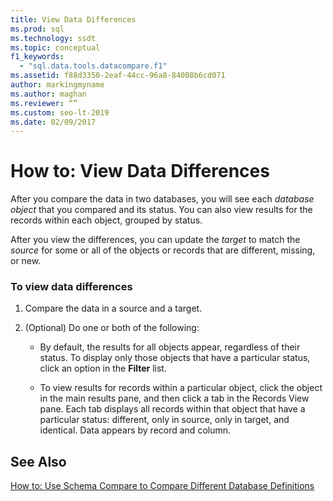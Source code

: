 ```yaml
---
title: View Data Differences
ms.prod: sql
ms.technology: ssdt
ms.topic: conceptual
f1_keywords: 
  - "sql.data.tools.datacompare.f1"
ms.assetid: f88d3350-2eaf-44cc-96a8-84008b6cd071
author: markingmyname
ms.author: maghan
ms.reviewer: “”
ms.custom: seo-lt-2019
ms.date: 02/09/2017
---
```


# How to: View Data Differences

After you compare the data in two databases, you will see each *database object* that you compared and its status. You can also view results for the records within each object, grouped by status.  
  
After you view the differences, you can update the *target* to match the *source* for some or all of the objects or records that are different, missing, or new.  
  
### To view data differences  
  
1.  Compare the data in a source and a target.  
  
2.  (Optional) Do one or both of the following:  
  
    -   By default, the results for all objects appear, regardless of their status. To display only those objects that have a particular status, click an option in the **Filter** list.  
  
    -   To view results for records within a particular object, click the object in the main results pane, and then click a tab in the Records View pane. Each tab displays all records within that object that have a particular status: different, only in source, only in target, and identical. Data appears by record and column.  
  
## See Also  
[How to: Use Schema Compare to Compare Different Database Definitions](../ssdt/how-to-use-schema-compare-to-compare-different-database-definitions.md)  
  
